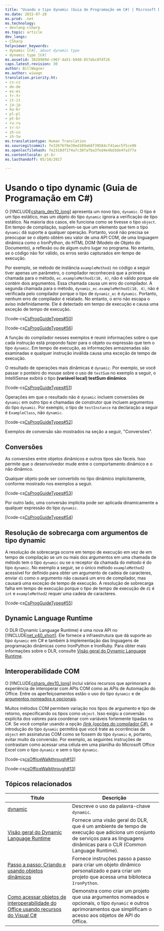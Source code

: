 ```yaml
---
title: "Usando o tipo dynamic (Guia de Programação em C#) | Microsoft Docs"
ms.date: 2015-07-20
ms.prod: .net
ms.technology:
- devlang-csharp
ms.topic: article
dev_langs:
- CSharp
helpviewer_keywords:
- dynamic [C#], about dynamic type
- dynamic type [C#]
ms.assetid: 3828989d-c967-4a51-b948-857ebc8fdf26
caps.latest.revision: 30
author: BillWagner
ms.author: wiwagn
translation.priority.ht:
- cs-cz
- de-de
- es-es
- fr-fr
- it-it
- ja-jp
- ko-kr
- pl-pl
- pt-br
- ru-ru
- tr-tr
- zh-cn
- zh-tw
ms.translationtype: Human Translation
ms.sourcegitcommit: fe32676f0e39ed109a68f39584cf41aec5f5ce90
ms.openlocfilehash: 7e2310df174a7c38fafba3fed4e4bd3de4fa377a
ms.contentlocale: pt-br
ms.lasthandoff: 05/10/2017

---
```

# <a name="using-type-dynamic-c-programming-guide"></a>Usando o tipo dynamic (Guia de Programação em C#)
O [!INCLUDE[csharp_dev10_long](../../../csharp/programming-guide/classes-and-structs/includes/csharp_dev10_long_md.md)] apresenta um novo tipo, `dynamic`. O tipo é um tipo estático, mas um objeto do tipo `dynamic` ignora a verificação de tipo estático. Na maioria dos casos, ele funciona como se tivesse o tipo `object`. Em tempo de compilação, supõem-se que um elemento que tem o tipo `dynamic` dá suporte a qualquer operação. Portanto, você não precisa se preocupar se o objeto obtém seu valor de uma API COM, de uma linguagem dinâmica como o IronPython, do HTML DOM (Modelo de Objeto do Documento), a reflexão ou de algum outro lugar no programa. No entanto, se o código não for válido, os erros serão capturados em tempo de execução.  
  
 Por exemplo, se método de instância `exampleMethod1` no código a seguir tiver apenas um parâmetro, o compilador reconhecerá que a primeira chamada para o método, `ec.exampleMethod1(10, 4)`, não é válido porque ele contém dois argumentos. Essa chamada causa um erro do compilador. A segunda chamada para o método, `dynamic_ec.exampleMethod1(10, 4)`, não é verificada pelo compilador porque o tipo de `dynamic_ec` é `dynamic`. Portanto, nenhum erro de compilador é relatado. No entanto, o erro não escapa o aviso indefinidamente. Ele é detectado em tempo de execução e causa uma exceção de tempo de execução.  
  
 [!code-cs[CsProgGuideTypes#50](../../../csharp/programming-guide/nullable-types/codesnippet/CSharp/using-type-dynamic_1.cs)]  
  
 [!code-cs[CsProgGuideTypes#56](../../../csharp/programming-guide/nullable-types/codesnippet/CSharp/using-type-dynamic_2.cs)]  
  
 A função do compilador nesses exemplos é reunir informações sobre o que cada instrução está propondo fazer para o objeto ou expressão que tem o tipo `dynamic`. Em tempo de execução, as informações armazenadas são examinadas e qualquer instrução inválida causa uma exceção de tempo de execução.  
  
 O resultado de operações mais dinâmicas é `dynamic`. Por exemplo, se você passar o ponteiro do mouse sobre o uso de `testSum` no exemplo a seguir, o IntelliSense exibirá o tipo **(variável local) testSum dinâmico**.  
  
 [!code-cs[CsProgGuideTypes#51](../../../csharp/programming-guide/nullable-types/codesnippet/CSharp/using-type-dynamic_3.cs)]  
  
 Operações em que o resultado não é `dynamic` incluem conversões de `dynamic` em outro tipo e chamadas de construtor que incluem argumentos do tipo `dynamic`. Por exemplo, o tipo de `testInstance` na declaração a seguir é `ExampleClass`, não `dynamic`.  
  
 [!code-cs[CsProgGuideTypes#52](../../../csharp/programming-guide/nullable-types/codesnippet/CSharp/using-type-dynamic_4.cs)]  
  
 Exemplos de conversão são mostrados na seção a seguir, "Conversões".  
  
## <a name="conversions"></a>Conversões  
 As conversões entre objetos dinâmicos e outros tipos são fáceis. Isso permite que o desenvolvedor mude entre o comportamento dinâmico e o não dinâmico.  
  
 Qualquer objeto pode ser convertido no tipo dinâmico implicitamente, conforme mostrado nos exemplos a seguir.  
  
 [!code-cs[CsProgGuideTypes#53](../../../csharp/programming-guide/nullable-types/codesnippet/CSharp/using-type-dynamic_5.cs)]  
  
 Por outro lado, uma conversão implícita pode ser aplicada dinamicamente a qualquer expressão do tipo `dynamic`.  
  
 [!code-cs[CsProgGuideTypes#54](../../../csharp/programming-guide/nullable-types/codesnippet/CSharp/using-type-dynamic_6.cs)]  
  
## <a name="overload-resolution-with-arguments-of-type-dynamic"></a>Resolução de sobrecarga com argumentos de tipo dynamic  
 A resolução de sobrecarga ocorre em tempo de execução em vez de em tempo de compilação se um ou mais dos argumentos em uma chamada de método tem o tipo `dynamic` ou se o receptor da chamada do método é do tipo `dynamic`. No exemplo a seguir, se o único método `exampleMethod2` acessível for definido para obter um argumento de cadeia de caracteres, enviar `d1` como o argumento não causará um erro de compilador, mas causará uma exceção de tempo de execução. A resolução de sobrecarga falha em tempo de execução porque o tipo de tempo de execução de `d1` é `int` e `exampleMethod2` requer uma cadeia de caracteres.  
  
 [!code-cs[CsProgGuideTypes#55](../../../csharp/programming-guide/nullable-types/codesnippet/CSharp/using-type-dynamic_7.cs)]  
  
## <a name="dynamic-language-runtime"></a>Dynamic Language Runtime  
 O DLR (Dynamic Language Runtime) é uma nova API no [!INCLUDE[net_v40_short](~/includes/net-v40-short-md.md)]. Ele fornece a infraestrutura que dá suporte ao tipo `dynamic` em C# e também à implementação das linguagens de programação dinâmicas como IronPython e IronRuby. Para obter mais informações sobre o DLR, consulte [Visão geral do Dynamic Language Runtime](../../../framework/reflection-and-codedom/dynamic-language-runtime-overview.md).  
  
## <a name="com-interop"></a>Interoperabilidade COM  
 O [!INCLUDE[csharp_dev10_long](../../../csharp/programming-guide/classes-and-structs/includes/csharp_dev10_long_md.md)] inclui vários recursos que aprimoram a experiência de interoperar com APIs COM como as APIs de Automação do Office. Entre os aperfeiçoamentos estão o uso do tipo `dynamic` e de [argumentos nomeados e opcionais](../../../csharp/programming-guide/classes-and-structs/named-and-optional-arguments.md).  
  
 Muitos métodos COM permitem variação nos tipos de argumento e tipo de retorno, especificando os tipos como `object`. Isso exigiu a conversão explícita dos valores para coordenar com variáveis fortemente tipadas no C#. Se você compilar usando a opção [/link (opções do compilador C#)](../../../csharp/language-reference/compiler-options/link-compiler-option.md), a introdução do tipo `dynamic` permitirá que você trate as ocorrências de `object` em assinaturas COM como se fossem do tipo `dynamic` e, portanto, evitar muito da conversão. Por exemplo, as seguintes instruções de contrastam como acessar uma célula em uma planilha do Microsoft Office Excel com o tipo `dynamic` e sem o tipo `dynamic`.  
  
 [!code-cs[csOfficeWalkthrough#12](../../../csharp/programming-guide/interop/codesnippet/CSharp/using-type-dynamic_8.cs)]  
  
 [!code-cs[csOfficeWalkthrough#13](../../../csharp/programming-guide/interop/codesnippet/CSharp/using-type-dynamic_9.cs)]  
  
## <a name="related-topics"></a>Tópicos relacionados  
  
|Título|Descrição|  
|-----------|-----------------|  
|[dynamic](../../../csharp/language-reference/keywords/dynamic.md)|Descreve o uso da palavra-chave `dynamic`.|  
|[Visão geral do Dynamic Language Runtime](../../../framework/reflection-and-codedom/dynamic-language-runtime-overview.md)|Fornece uma visão geral do DLR, que é um ambiente de tempo de execução que adiciona um conjunto de serviços para as linguagens dinâmicas para o CLR (Common Language Runtime).|  
|[Passo a passo: Criando e usando objetos dinâmicos](../../../csharp/programming-guide/types/walkthrough-creating-and-using-dynamic-objects.md)|Fornece instruções passo a passo para criar um objeto dinâmico personalizado e para criar um projeto que acessa uma biblioteca `IronPython`.|  
|[Como acessar objetos de interoperabilidade do Office usando recursos do Visual C#](../../../csharp/programming-guide/interop/how-to-access-office-onterop-objects.md)|Demonstra como criar um projeto que usa argumentos nomeados e opcionais, o tipo `dynamic` e outros aprimoramentos que simplificam o acesso aos objetos de API do Office.|
